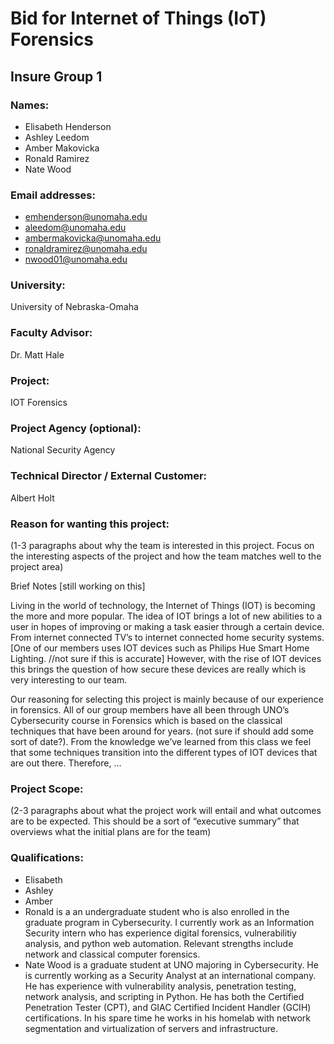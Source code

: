 # Bid for Internet of Things (IoT) Forensics
## Insure Group 1


### Names:
* Elisabeth Henderson
* Ashley Leedom
* Amber Makovicka
* Ronald Ramirez
* Nate Wood

### Email addresses:
* emhenderson@unomaha.edu
* aleedom@unomaha.edu
* ambermakovicka@unomaha.edu
* ronaldramirez@unomaha.edu
* nwood01@unomaha.edu

### University:
University of Nebraska-Omaha

### Faculty Advisor:
Dr. Matt Hale

### Project:
IOT Forensics

### Project Agency (optional):
National Security Agency

### Technical Director / External Customer:
Albert Holt

### Reason for wanting this project:

(1-3 paragraphs about why the team is interested in this project. Focus on the interesting aspects of the project and how the team matches well to the project area)

Brief Notes [still working on this]

Living in the world of technology, the Internet of Things (IOT) is becoming the more and more popular. The idea of IOT brings a lot of new abilities to a user in hopes of improving or making a task easier through a certain device. From internet connected TV’s to internet connected home security systems. [One of our members uses IOT devices such as Philips Hue Smart Home Lighting. //not sure if this is accurate] However, with the rise of IOT devices this brings the question of how secure these devices are really which is very interesting to our team.

Our reasoning for selecting this project is mainly because of our experience in forensics. All of our group members have all been through UNO’s Cybersecurity course in Forensics which is based on the classical techniques that have been around for years. (not sure if should add some sort of date?). From the knowledge we’ve learned from this class we feel that some techniques transition into the different types of IOT devices that are out there. Therefore, …

### Project Scope:

(2-3 paragraphs about what the project work will entail and what outcomes are to be expected. This should be a sort of “executive summary” that overviews what the initial plans are for the team)

### Qualifications:

* Elisabeth 
* Ashley 
* Amber 
* Ronald is a an undergraduate student who is also enrolled in the graduate program in Cybersecurity. I currently work as an Information Security intern who has experience digital forensics, vulnerabilitiy analysis, and python web automation. Relevant strengths include network and classical computer forensics. 
* Nate Wood is a graduate student at UNO majoring in Cybersecurity. He is currently working as a Security Analyst at an international company. He has experience with vulnerability analysis, penetration testing, network analysis, and scripting in Python. He has both the Certified Penetration Tester (CPT), and GIAC Certified Incident Handler (GCIH) certifications. In his spare time he works in his  homelab with network segmentation and virtualization of servers and infrastructure. 
